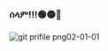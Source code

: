 ### ሰላም!!!🟢🟡🔴 

![git prifile png02-01-01](https://user-images.githubusercontent.com/110999391/190632732-bb1e652f-872e-4939-a2c5-6dade72a3f43.png)


<!--
**Mahlet2123/Mahlet2123** is a ✨ _special_ ✨ repository because its `README.md` (this file) appears on your GitHub profile.

Here are some ideas to get you started:

- 🔭 I’m currently working on ...
- 🌱 I’m currently learning ...
- 👯 I’m looking to collaborate on ...
- 🤔 I’m looking for help with ...
- 💬 Ask me about ...
- 📫 How to reach me: ...
- 😄 Pronouns: ...
- ⚡ Fun fact: ...
-->
